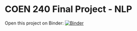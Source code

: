 # COEN 240 Final Project - NLP

Open this project on Binder:
[![Binder](https://mybinder.org/badge_logo.svg)](https://mybinder.org/v2/gh/brendw/COEN-240-machine-learning/master?labpath=final-project.ipynb)

